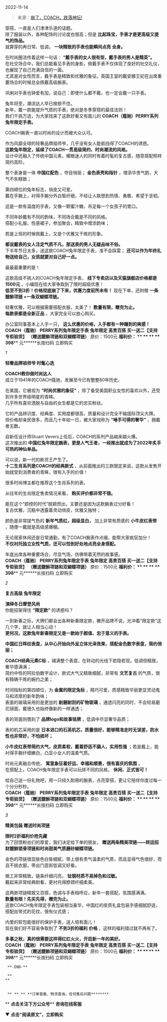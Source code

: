 2022-11-14

> 来源：[崩了，COACH，跌落神坛!](http://mp.weixin.qq.com/s?__biz=MzU3NDc5Nzc0NQ==&mid=2247521133&idx=1&sn=03af26c66987458cb3f2e98ff0fb1d98&chksm=fd2e31b3ca59b8a557aaa522d2cb545775e1a02ce4e2f7cb12bc6cf626dc6d3d345421b37e11&scene=27#wechat_redirect)
> 

穿搭，一直是人们津津乐道的话题。  
除了服装以外，各种配饰的讨论度也很高；但是 **比起珠宝，手表才是更高级又提气的饰品。**  
就算穿的再日常、低调， **一块精致的手表也能瞬间点亮** **全身。**  
  
在时尚圈流传着这样一句话： **“戴手表的女人很有型，戴手表的男人是精英”。**  
在社交场合中，我们总能看见手表的身影，佩戴手表不仅体现了良好的社交礼仪，也展现了自己充满自信的一面。  
尤其是对女性而言，戴手表是精致和优雅的象征。英国王室的戴安娜王妃在出席重要场合的时候总会佩戴高级腕表。  
  
巩俐对手表也钟爱有加，说自己：即使什么都不戴，也一定会戴一只手表。  
  
兔年将至，潮流达人早已按捺不住。  
新年，戴一款能提升气质的手表，绝对是冬季穿搭的最佳法则！  
我们千挑万选，为大家找来了这款好看又有面儿的 **COACH（蔻驰）PERRY系列兔年限定手表。**  
  
COACH腕表一直以时尚的设计而被大众认可。  
  
作为风靡全球的轻奢品牌祖师爷，几乎没有女人能抵挡得了COACH的诱惑。  
 **这款兔年限定，延续了COACH一贯高级简约、时尚潮流的风格。**  
设计中还融入了传统中国元素，耀眼迷人的同时有着时髦的复古感，随意搭配照样简约高阶。  
  
整个表身是一体 **中国红配色** ，夺目俏丽； **金色表壳和指针** ，增添华贵气韵，大气不失精致；  
  
第四顺位的兔年标志，俏皮又可爱。  
戴在手腕上，衬得手腕分外白皙纤细，不经让人联想到热情、勇敢、希望于坚韧。  
  
  
这是一款有温度的手表，又像一颗蜜汁糖，吊足每一个女孩子的胃口。  
  
不同年龄戴有不同的韵味，不同场合戴是不同的风格。  
搭配小礼服、性感裙子，参加聚会，精致中增添韵味；  
  
若是上班的时候佩戴上，又是个优雅又干练的形象。  
  
 **都说戴表的女人注定气质不凡，那送表的男人无疑品味不俗。**  
下半年节日太多，送这款COACH兔年限定手表，准不会踩雷； **还可以作为年终礼物送给自己，女孩就要对自己好一点。**  

  

最最最重要的是！  
  
这款高级不挑人的COACH兔年限定手表， **线下专卖店以及天猫旗舰店价格都是1500元** ，小编现在给大家争取到了限时超级优惠！  
 **低至不到3折！价格彻底崩了下来，优惠力度前所未有！** 现在下单，还附赠 **一条貔貅项链 +一条双蝴蝶项链。**  
  
轻奢优雅，可以根据需要搭配衣服，太美了！ **数量有限，赠完为止。**  
 **每款表都是全新正品** ，大家完全可以放心购买。  
  
办公室同事基本上人手一只， **这么优惠的价格，入手都有一种赚到的爽感！**  
 **COACH（蔻驰）** **PERRY系列兔年限定手表** **兔年限定 高贵百搭** **买一送二【支持专柜验货】**
**（赠送貔貅项链和双蝴蝶项链）** 原价：1500元 **福利价： ** ** ** ** **398****** 元******长按扫码 立即购买

  

 _1_

 **轻奢品牌祖师爷 时髦心选**  

 **COACH教你做时尚达人**  
成立于1941年的COACH蔻驰，发展至今已有整整80年历史。  
  
在美国，它被视为 **“时尚优雅的象征”** ，除了备受美国职业女性的喜欢以外，还受到许多世界级明星的青睐。  
几乎所有喜欢洒脱与自由的女生都是它的忠实粉丝。  
  
它的产品辨识度、经典度、实用度都很高，质量和设计完全不输国际顶尖大牌。  
但价格却亲民很多，而且几十年如一日，被大家戏称为 **“唾手可得的奢华”** ，拥戴者无数。  
  
自新任设计师Stuart Vevers上任后，COACH的系列产品越来越火爆。  
这次推出的 **中国红兔年限定腕表，更是人气王者，一经推出就成为了2022年炙手可热的神仙单品。**  
  
可以说，新一代的断货王产生了。  
 **十二生肖系列是COACH的经典款式** ，从前面推出的三款限定来说，这款从发售开始就受到消费者的青睐，很有入手的价值！  
  
很多时尚博主都在推荐这个生肖系列的表。  
  
从往年的生肖限定售卖情况来看， **购买评价都非常不错。**  
  
能在这个“颜控的时代”脱颖而出，主要还是因为这款腕表过分好看！  
复古优雅，沉稳中透露着灵动俏皮，优雅又独特；  
  
颜色是非常提气色的 **新年气质红，超级显白，** 加上非常有质感的 **小牛皮红表带** ，随便一戴就是高级感爆棚。  
  
无论居家休闲还是日常通勤，有了COACH腕表作点缀，能帮大家疯狂加分！  
 **不仅衬托独立女性气质，还可以恰到好处地点亮全身搭配。**  
  
年底出席各种重要场合，尽显气场，仿佛带着天然的故事感。  
 **COACH（蔻驰）** **PERRY系列兔年限定手表** **兔年限定 高贵百搭** **买一送二【支持专柜验货】**
**（赠送貔貅项链和双蝴蝶项链）** 原价：1500元 **福利价： ** ** ** ** **398****** 元******长按扫码 立即购买

  

 _2_

 **复古高级 兔年限定**  

 **演绎冬日摩登风尚**  
你能招架得住 **“限定款”** 的诱惑吗？  
  
一到新春之际，大牌们都会出各种新春限定款，撇开品牌不说，光冲着“限定款”这几个字，就让人相当心动！  
 **更何况，这款兔年新春限定又是一款始于颜值、忠于意义的手表。**  
  
 **中国红日晖纹表盘，从中心开始向外呈立体光泽效果，搭配金色数字表盘，简约俏丽；**  
  
 **COACH经典元素C标** ，铺满整个表盘，在转动的光线下若隐若现，低调但精致，奢华感满满；  
简约中性的阿拉伯数字设计，款式大气又精致细腻，非常有 **文艺复古** 的气质，很有精确干练的婉约之美；  
  
时间指标的第四顺位，为 **金属的限定兔标** ，精巧可爱，质感精致华丽更显灵动鬼马和浓厚的新年韵味；  
表面的玻璃采用的是更加的 **耐磨耐刮的矿物玻璃** ，通透闪亮的同时，不会轻易磨花镜面，戴很久也始终像新的一样通透；  
  
表的背面则镌刻了 **品牌logo和故事铭牌** ，低调中尽显奢华品质；  
  
表的机芯采用的是 **日本进口的石英机芯，质量很好，能够精准走时无误差，防水性也非常好，不怕损坏；**  
  
 **小牛皮红表带简约大气，皮质柔软，戴着舒适不膈人，实用性强** ；若是戴上，能衬得手腕纤细嫩白，凸显小女人的温柔气质。  
  
时尚元素融合传统， **寓意象征着好运、幸福和顺景，很有喜庆的氛围** 。  
在搭配上，COACH兔年限定手表可以玩转不同的风格， **休闲、正式皆可！**  
  
给自己送一份礼物吧，用一只经久耐用的腕表，点亮穿搭，更让它陪伴你度过每一个分分秒秒。  
 **COACH（蔻驰）** **PERRY系列兔年限定手表** **兔年限定 高贵百搭** **买一送二【支持专柜验货】**
**（赠送貔貅项链和双蝴蝶项链）** 原价：1500元 **福利价： ** ** ** ** **398****** 元******长按扫码 立即购买

  
 _3_

 **精美包装 赠送时尚项链**  

 **限时2折福利价抢先藏**  
为了回馈粉丝们的厚爱，我们决定给下单的朋友， **赠送两条精美项链——转运招财貔貅锁骨项链和时尚甜美气质磨砂蝴蝶项链。**  
  
金色的项链很显肤色白皙细腻，带上很有贵气温柔的气质，而且显得气色很好，而且不挑衣服，带出门逛街低调又好看。  
  
做工非常精致，链条纤细闪亮， **钛钢材质不易掉色和过敏。**  
戴起来非常经典耐看，更衬托得脖颈纤细柔美。  
  
这两款项链精致又百搭，色调与手表相呼应，新年一套搭配，氛围感满满。  
 **数量有限！先买先得，赠完为止。**  
这款COACH兔年限定手表包装相当豪华，中国红的皮质礼盒包装手感细腻舒适，搭配丝带式的花纹，很有仪式感；  
  
  
内里的软包能很好的保护手表，送人倍有面儿！  
现在我们好不容易争取到了 **不到3折的福利** **价格** ，这样的福利错过就不再有了。  
  
 **多事之秋，真的很需要这样得红红火火，开启新一年的美好。**  
 **COACH（蔻驰）** **PERRY系列兔年限定手表** **兔年限定 高贵百搭** **买一送二【支持专柜验货】**
**（赠送貔貅项链和双蝴蝶项链）** 原价：1500元 **福利价： ** ** ** ** **398****** 元******长按扫码 立即购买

    
    
     **·END·**
    
     **  
    **
    
    
     ** ** ** **订单查看、物流查询，任何售后问题********

 ** **点击关注下方公众号**** **咨询在线客服**

▼ **点击“阅读原文”，立即购买**

